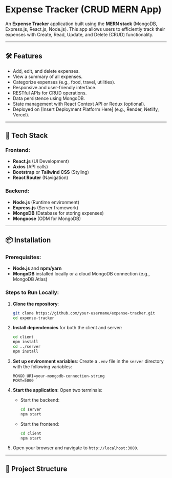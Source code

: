 # Expense Tracker (CRUD MERN App)

An **Expense Tracker** application built using the **MERN stack** (MongoDB, Express.js, React.js, Node.js). This app allows users to efficiently track their expenses with Create, Read, Update, and Delete (CRUD) functionality.

---

## 🛠️ Features
- Add, edit, and delete expenses.
- View a summary of all expenses.
- Categorize expenses (e.g., food, travel, utilities).
- Responsive and user-friendly interface.
- RESTful APIs for CRUD operations.
- Data persistence using MongoDB.
- State management with React Context API or Redux (optional).
- Deployed on [Insert Deployment Platform Here] (e.g., Render, Netlify, Vercel).

---

## 🚀 Tech Stack
### Frontend:
- **React.js** (UI Development)
- **Axios** (API calls)
- **Bootstrap** or **Tailwind CSS** (Styling)
- **React Router** (Navigation)

### Backend:
- **Node.js** (Runtime environment)
- **Express.js** (Server framework)
- **MongoDB** (Database for storing expenses)
- **Mongoose** (ODM for MongoDB)

---

## 📦 Installation

### Prerequisites:
- **Node.js** and **npm/yarn**
- **MongoDB** installed locally or a cloud MongoDB connection (e.g., MongoDB Atlas)

### Steps to Run Locally:

1. **Clone the repository**:
    ```bash
    git clone https://github.com/your-username/expense-tracker.git
    cd expense-tracker
    ```

2. **Install dependencies** for both the client and server:
    ```bash
    cd client
    npm install
    cd ../server
    npm install
    ```

3. **Set up environment variables**:
    Create a `.env` file in the `server` directory with the following variables:
    ```env
    MONGO_URI=your-mongodb-connection-string
    PORT=5000
    ```

4. **Start the application**:
    Open two terminals:
    - Start the backend:
      ```bash
      cd server
      npm start
      ```
    - Start the frontend:
      ```bash
      cd client
      npm start
      ```

5. Open your browser and navigate to `http://localhost:3000`.

---

## 📂 Project Structure
